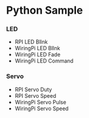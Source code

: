 # Python Sample

### LED
- RPI LED Bllnk
- WiringPi LED Bllnk
- WiringPi LED Fade
- WiringPi LED Command

### Servo
- RPI Servo Duty
- RPI Servo Speed
- WiringPi Servo Pulse
- WiringPi Servo Speed
